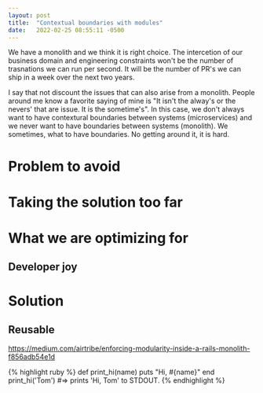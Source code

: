 ```yaml
---
layout: post
title:  "Contextual boundaries with modules"
date:   2022-02-25 08:55:11 -0500
---
```


We have a monolith and we think it is right choice.  The intercetion of our business domain and engineering constraints won't be the number of trasnations we can run per second.  It will be the number of PR's we can ship in a week over the next two years.

I say that not discount the issues that can also arise from a monolith.  People around me know a favorite saying of mine is "It isn't the alway's or the nevers' that are issue.  It is the sometime's".  In this case, we don't always want to have contextural boundaries between systems (microservices) and we never want to have boundaries between systems (monolith).  We sometimes, what to have boundaries.  No getting around it, it is hard.

# Problem to avoid

# Taking the solution too far

# What we are optimizing for

## Developer joy

# Solution

## Reusable

https://medium.com/airtribe/enforcing-modularity-inside-a-rails-monolith-f856adb54e1d


{% highlight ruby %}
def print_hi(name)
  puts "Hi, #{name}"
end
print_hi('Tom')
#=> prints 'Hi, Tom' to STDOUT.
{% endhighlight %}
